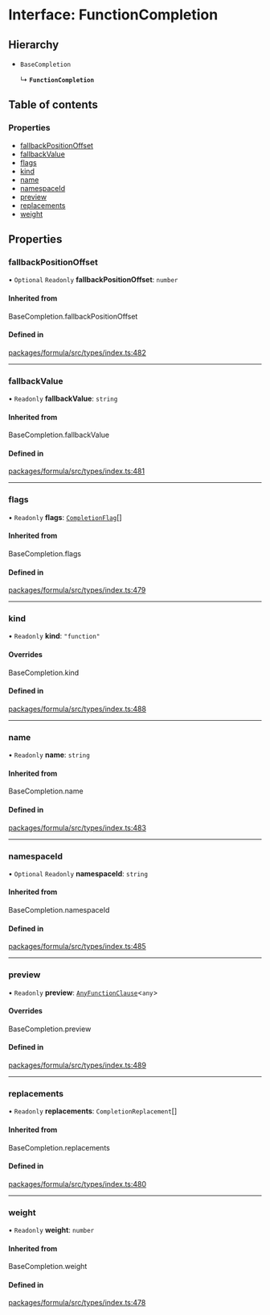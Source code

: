 # Interface: FunctionCompletion

## Hierarchy

- `BaseCompletion`

  ↳ **`FunctionCompletion`**

## Table of contents

### Properties

- [fallbackPositionOffset](FunctionCompletion.md#fallbackpositionoffset)
- [fallbackValue](FunctionCompletion.md#fallbackvalue)
- [flags](FunctionCompletion.md#flags)
- [kind](FunctionCompletion.md#kind)
- [name](FunctionCompletion.md#name)
- [namespaceId](FunctionCompletion.md#namespaceid)
- [preview](FunctionCompletion.md#preview)
- [replacements](FunctionCompletion.md#replacements)
- [weight](FunctionCompletion.md#weight)

## Properties

### <a id="fallbackpositionoffset" name="fallbackpositionoffset"></a> fallbackPositionOffset

• `Optional` `Readonly` **fallbackPositionOffset**: `number`

#### Inherited from

BaseCompletion.fallbackPositionOffset

#### Defined in

[packages/formula/src/types/index.ts:482](https://github.com/mashcard/mashcard/blob/main/packages/formula/src/types/index.ts#L482)

---

### <a id="fallbackvalue" name="fallbackvalue"></a> fallbackValue

• `Readonly` **fallbackValue**: `string`

#### Inherited from

BaseCompletion.fallbackValue

#### Defined in

[packages/formula/src/types/index.ts:481](https://github.com/mashcard/mashcard/blob/main/packages/formula/src/types/index.ts#L481)

---

### <a id="flags" name="flags"></a> flags

• `Readonly` **flags**: [`CompletionFlag`](../README.md#completionflag)[]

#### Inherited from

BaseCompletion.flags

#### Defined in

[packages/formula/src/types/index.ts:479](https://github.com/mashcard/mashcard/blob/main/packages/formula/src/types/index.ts#L479)

---

### <a id="kind" name="kind"></a> kind

• `Readonly` **kind**: `"function"`

#### Overrides

BaseCompletion.kind

#### Defined in

[packages/formula/src/types/index.ts:488](https://github.com/mashcard/mashcard/blob/main/packages/formula/src/types/index.ts#L488)

---

### <a id="name" name="name"></a> name

• `Readonly` **name**: `string`

#### Inherited from

BaseCompletion.name

#### Defined in

[packages/formula/src/types/index.ts:483](https://github.com/mashcard/mashcard/blob/main/packages/formula/src/types/index.ts#L483)

---

### <a id="namespaceid" name="namespaceid"></a> namespaceId

• `Optional` `Readonly` **namespaceId**: `string`

#### Inherited from

BaseCompletion.namespaceId

#### Defined in

[packages/formula/src/types/index.ts:485](https://github.com/mashcard/mashcard/blob/main/packages/formula/src/types/index.ts#L485)

---

### <a id="preview" name="preview"></a> preview

• `Readonly` **preview**: [`AnyFunctionClause`](AnyFunctionClause.md)<`any`\>

#### Overrides

BaseCompletion.preview

#### Defined in

[packages/formula/src/types/index.ts:489](https://github.com/mashcard/mashcard/blob/main/packages/formula/src/types/index.ts#L489)

---

### <a id="replacements" name="replacements"></a> replacements

• `Readonly` **replacements**: `CompletionReplacement`[]

#### Inherited from

BaseCompletion.replacements

#### Defined in

[packages/formula/src/types/index.ts:480](https://github.com/mashcard/mashcard/blob/main/packages/formula/src/types/index.ts#L480)

---

### <a id="weight" name="weight"></a> weight

• `Readonly` **weight**: `number`

#### Inherited from

BaseCompletion.weight

#### Defined in

[packages/formula/src/types/index.ts:478](https://github.com/mashcard/mashcard/blob/main/packages/formula/src/types/index.ts#L478)
